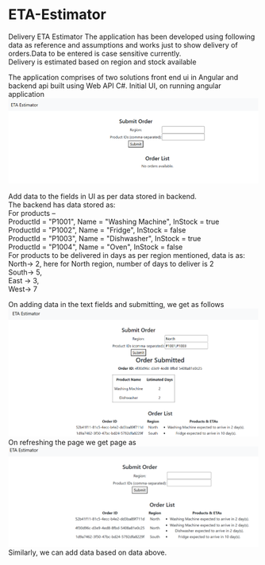 # ETA-Estimator
Delivery ETA Estimator
The application has been developed using following data as reference and assumptions and works just to show delivery of orders.Data to be entered is case sensitive currently.<br>
Delivery is estimated based on region and stock available

The application comprises of two solutions front end ui in Angular and backend api built using Web API C#.
Initial UI, on running angular application
![alt text](image.png)


Add data to the fields in UI as per data stored in backend.<br>
The backend has data stored as:<br>
For products – <br>
ProductId = "P1001", Name = "Washing Machine", InStock = true <br>
ProductId = "P1002", Name = "Fridge", InStock = false <br>
ProductId = "P1003", Name = "Dishwasher", InStock = true <br>
ProductId = "P1004", Name = "Oven", InStock = false <br>
For products to be delivered in days as per region mentioned, data is as:<br>
North-> 2, here for North region, number of days to deliver is 2 <br>
 South-> 5,<br>
East -> 3,<br>
West-> 7<br>


On adding data in the text fields and submitting, we get as follows<br>
![alt text](image-3.png)
On refreshing the page we get page as 
![alt text](image-4.png)
Similarly, we can add data based on data above. 